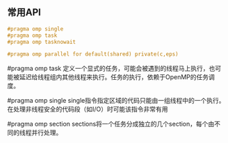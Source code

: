 ## 常用API

```c++
#pragma omp single
#pragma omp task
#pragma omp tasknowait

#pragma omp parallel for default(shared) private(c,eps)

```
#pragma omp task
定义一个显式的任务，可能会被遇到的线程马上执行，也可能被延迟给线程组内其他线程来执行。任务的执行，依赖于OpenMP的任务调度。

#pragma omp single 
single指令指定区域的代码只能由一组线程中的一个执行。在处理非线程安全的代码段（如I/O）时可能该指令非常有用

#pragma omp section
sections将一个任务分成独立的几个section，每个由不同的线程并行处理。